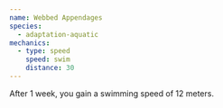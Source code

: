 ```yaml
---
name: Webbed Appendages
species:
  - adaptation-aquatic
mechanics:
  - type: speed
    speed: swim
    distance: 30
---
```

After 1 week, you gain a swimming speed of 12 meters.
